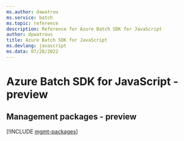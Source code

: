 ```yaml
---
ms.author: dawatrou
ms.service: batch
ms.topic: reference
description: Reference for Azure Batch SDK for JavaScript
author: dpwatrous
title: Azure Batch SDK for JavaScript
ms.devlang: javascript
ms.data: 07/28/2022
---
```

# Azure Batch SDK for JavaScript - preview

## Management packages - preview
[!INCLUDE [mgmt-packages](batch-mgmt-index.md)]